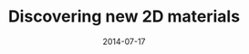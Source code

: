 ---
title: Discovering new 2D materials
layout: default
modal-id: 2
date: 2014-07-17
img: algorithm.png
alt: image-alt
project-date: April 2014
category: Research Paper
description: The Materials Project crystal structure database has been searched for materials possessing layered motifs in their crystal structures using a topology-scaling algorithm. The algorithm identifies and measures the sizes of bonded atomic clusters in a structure's unit cell, and determines their scaling with cell size. The search yielded 826 stable layered materials, which are considered as candidates for the formation of two-dimensional monolayers via exfoliation. Density-functional theory calculates the exfoliation energy of each material and 681 monolayers are found to exhibit exfoliation energies below those of certain already-extant two-dimensional materials, indicating the possibility of exfoliating them from bulk phases. The crystal structures of these two-dimensional materials provide templates for future theoretical searches of stable two-dimensional materials. The optimized structures and other data for all 826 monolayers are provided at https://materialsweb.org.
---